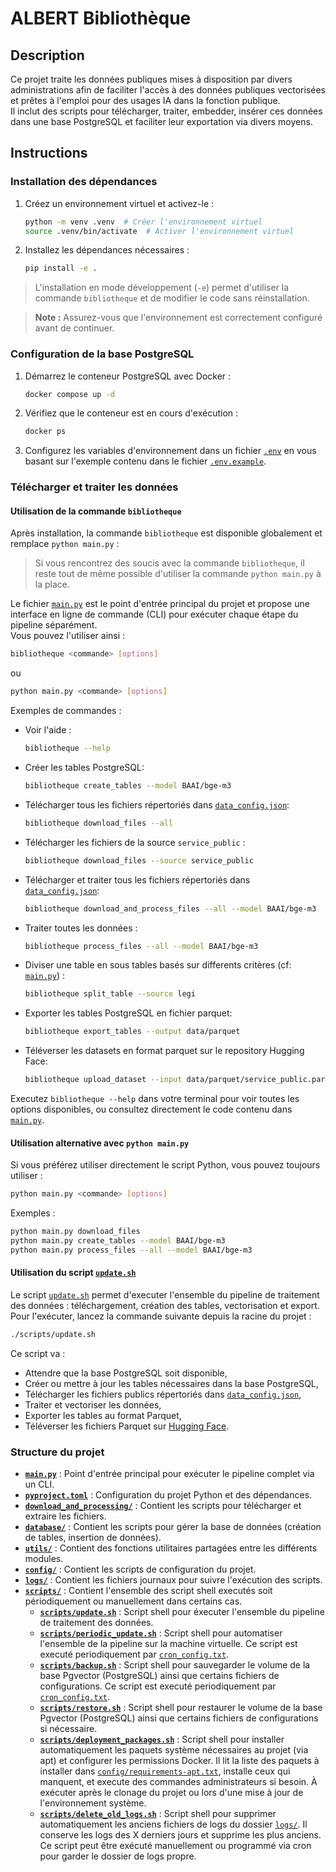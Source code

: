# ALBERT Bibliothèque

## Description

Ce projet traite les données publiques mises à disposition par divers administrations afin de faciliter l'accès à des données publiques vectorisées et prêtes à l'emploi pour des usages IA dans la fonction publique.  
Il inclut des scripts pour télécharger, traiter, embedder, insérer ces données dans une base PostgreSQL et faciliter leur exportation via divers moyens.

## Instructions

### Installation des dépendances

1. Créez un environnement virtuel et activez-le :
   ```bash
   python -m venv .venv  # Créer l'environnement virtuel
   source .venv/bin/activate  # Activer l'environnement virtuel
   ```

2. Installez les dépendances nécessaires :
   ```bash
   pip install -e .
   ```

> L'installation en mode développement (`-e`) permet d'utiliser la commande `bibliotheque` et de modifier le code sans réinstallation.

> **Note :** Assurez-vous que l'environnement est correctement configuré avant de continuer.

### Configuration de la base PostgreSQL

1. Démarrez le conteneur PostgreSQL avec Docker :
   ```bash
   docker compose up -d
   ```

2. Vérifiez que le conteneur est en cours d'exécution :
   ```bash
   docker ps
   ```

3. Configurez les variables d'environnement dans un fichier [`.env`](.env) en vous basant sur l'exemple contenu dans le fichier [`.env.example`](.env.example).

### Télécharger et traiter les données

#### Utilisation de la commande `bibliotheque`

Après installation, la commande `bibliotheque` est disponible globalement et remplace `python main.py` :

> Si vous rencontrez des soucis avec la commande `bibliotheque`, il reste tout de même possible d'utiliser la commande `python main.py` à la place.

Le fichier [`main.py`](main.py) est le point d'entrée principal du projet et propose une interface en ligne de commande (CLI) pour exécuter chaque étape du pipeline séparément.  
Vous pouvez l'utiliser ainsi :

```bash
bibliotheque <commande> [options]
```
ou 

```bash
python main.py <commande> [options]
```

Exemples de commandes :
- Voir l'aide :
  ```bash
  bibliotheque --help
  ```
- Créer les tables PostgreSQL:  
  ```bash
  bibliotheque create_tables --model BAAI/bge-m3
  ```
- Télécharger tous les fichiers répertoriés dans [`data_config.json`](config/data_config.json):  
  ```bash
  bibliotheque download_files --all
  ```
- Télécharger les fichiers de la source `service_public` :  
  ```bash
  bibliotheque download_files --source service_public
  ```
- Télécharger et traiter tous les fichiers répertoriés dans [`data_config.json`](config/data_config.json):  
  ```bash
  bibliotheque download_and_process_files --all --model BAAI/bge-m3
  ```
- Traiter toutes les données :  
  ```bash
  bibliotheque process_files --all --model BAAI/bge-m3
  ```
- Diviser une table en sous tables basés sur differents critères (cf: [`main.py`](main.py)) :
  ```bash
  bibliotheque split_table --source legi
  ```
- Exporter les tables PostgreSQL en fichier parquet:  
  ```bash
  bibliotheque export_tables --output data/parquet
  ```
- Téléverser les datasets en format parquet sur le repository Hugging Face:
  ```bash
  bibliotheque upload_dataset --input data/parquet/service_public.parquet --dataset-name service-public
  ```


Executez `bibliotheque --help` dans votre terminal pour voir toutes les options disponibles, ou consultez directement le code contenu dans [`main.py`](main.py).


#### Utilisation alternative avec `python main.py`

Si vous préférez utiliser directement le script Python, vous pouvez toujours utiliser :

```bash
python main.py <commande> [options]
```

Exemples :
```bash
python main.py download_files
python main.py create_tables --model BAAI/bge-m3
python main.py process_files --all --model BAAI/bge-m3
```
#### Utilisation du script [`update.sh`](update.sh)

Le script [`update.sh`](update.sh) permet d'executer l'ensemble du pipeline de traitement des données : téléchargement, création des tables, vectorisation et export.  
Pour l'exécuter, lancez la commande suivante depuis la racine du projet :

```bash
./scripts/update.sh
```

Ce script va :
- Attendre que la base PostgreSQL soit disponible,
- Créer ou mettre à jour les tables nécessaires dans la base PostgreSQL,
- Télécharger les fichiers publics répertoriés dans [`data_config.json`](config/data_config.json),
- Traiter et vectoriser les données,
- Exporter les tables au format Parquet,
- Téléverser les fichiers Parquet sur [Hugging Face](https://huggingface.co/AgentPublic).

### Structure du projet

- **[`main.py`](main.py)** : Point d'entrée principal pour exécuter le pipeline complet via un CLI.
- **[`pyproject.toml`](pyproject.toml)** : Configuration du projet Python et des dépendances.
- **[`download_and_processing/`](download_and_processing/)** : Contient les scripts pour télécharger et extraire les fichiers.
- **[`database/`](database/)** : Contient les scripts pour gérer la base de données (création de tables, insertion de données).
- **[`utils/`](utils/)** : Contient des fonctions utilitaires partagées entre les différents modules.
- **[`config/`](config/)** : Contient les scripts de configuration du projet.
- **[`logs/`](logs/)** : Contient les fichiers journaux pour suivre l'exécution des scripts.
- **[`scripts/`](scripts/)** : Contient l'ensemble des script shell executés soit périodiquement ou manuellement dans certains cas.
  - **[`scripts/update.sh`](scripts/update.sh)** : Script shell pour éxecuter l'ensemble du pipeline de traitement des données.
  - **[`scripts/periodic_update.sh`](scripts/periodic_update.sh)** : Script shell pour automatiser l'ensemble de la pipeline sur la machine virtuelle. Ce script est executé periodiquement par [`cron_config.txt`](cron_config.txt).
  - **[`scripts/backup.sh`](scripts/backup.sh)** : Script shell pour sauvegarder le volume de la base Pgvector (PostgreSQL) ainsi que certains fichiers de configurations. Ce script est executé periodiquement par [`cron_config.txt`](cron_config.txt).
  - **[`scripts/restore.sh`](scripts/restore.sh)** : Script shell pour restaurer le volume de la base Pgvector (PostgreSQL) ainsi que certains fichiers de configurations si nécessaire.
  - **[`scripts/deployment_packages.sh`](scripts/deployment_packages.sh)** : Script shell pour installer automatiquement les paquets système nécessaires au projet (via apt) et configurer les permissions Docker. Il lit la liste des paquets à installer dans [`config/requirements-apt.txt`](config/requirements-apt.txt), installe ceux qui manquent, et execute des commandes administrateurs si besoin. À exécuter après le clonage du projet ou lors d'une mise à jour de l'environnement système.
  - **[`scripts/delete_old_logs.sh`](scripts/delete_old_logs.sh)** : Script shell pour supprimer automatiquement les anciens fichiers de logs du dossier [`logs/`](logs/). Il conserve les logs des X derniers jours et supprime les plus anciens. Ce script peut être exécuté manuellement ou programmé via cron pour garder le dossier de logs propre.
